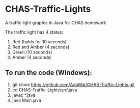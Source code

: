 # CHAS-Traffic-Lights
A traffic light graphic in Java for CHAS homework

The traffic light has 4 states:
1. Red (holds for 10 seconds)
2. Red and Amber (4 seconds)
3. Green (10 seconds)
4. Amber (4 seconds)

## To run the code (Windows):
1. git clone https://github.com/AdaWat/CHAS-Traffic-Lights.git
2. cd CHAS-Traffic-Lights\src\java
3. javac *.java
4. java Main.java
